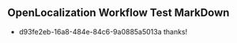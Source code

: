 ## OpenLocalization Workflow Test MarkDown
* d93fe2eb-16a8-484e-84c6-9a0885a5013a thanks!

<!--HONumber=Aug16_HO1-->


